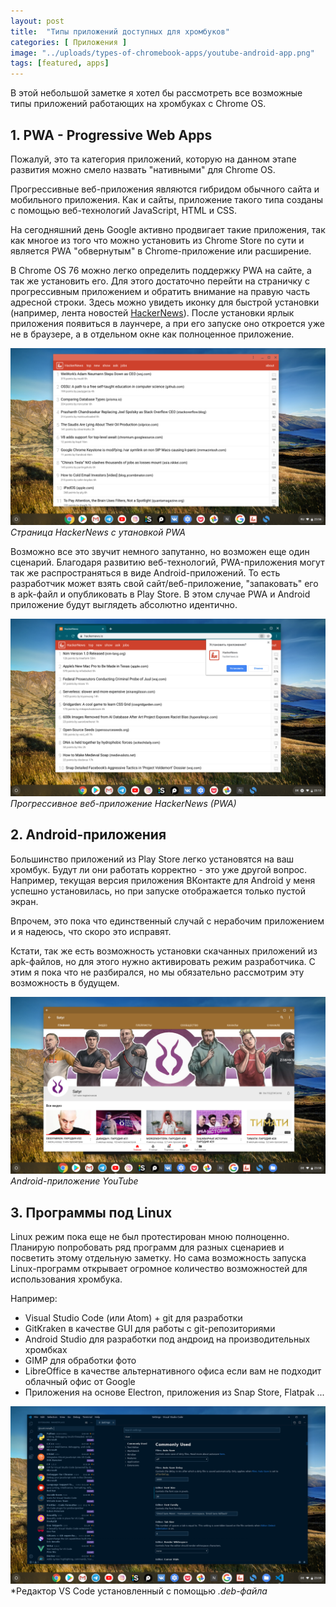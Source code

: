 ```yaml
---
layout: post
title:  "Типы приложений доступных для хромбуков"
categories: [ Приложения ]
image: "../uploads/types-of-chromebook-apps/youtube-android-app.png"
tags: [featured, apps]
---
```

В этой небольшой заметке я хотел бы рассмотреть все возможные типы приложений работающих на хромбуках с Chrome OS.

## 1. PWA - Progressive Web Apps
Пожалуй, это та категория приложений, которую на данном этапе развития можно смело назвать "нативными" для Chrome OS.

Прогрессивные веб-приложения являются гибридом обычного сайта и мобильного приложения. Как и сайты, приложение такого типа созданы с помощью веб-технологий JavaScript, HTML и CSS.

На сегодняшний день Google активно продвигает такие приложения, так как многое из того что можно установить из Chrome Store по сути и является PWA "обвернутым" в Chrome-приложение или расширение.

В Chrome OS 76 можно легко определить поддержку PWA на сайте, а так же установить его. Для этого достаточно перейти на страничку с прогрессивным приложением и обратить внимание на правую часть адресной строки. Здесь можно увидеть иконку для быстрой установки (например, лента новостей [HackerNews](https://hackernews.io/)). После установки ярлык приложения появиться в лаунчере, а при его запуске оно откроется уже не в браузере, а в отдельном окне как полноценное приложение.


![Страница HackerNews с утановкой PWA](../uploads/types-of-chromebook-apps/hackernews-pwa-app.png "Страница HackerNews с утановкой PWA")
*Страница HackerNews с утановкой PWA*

Возможно все это звучит немного запутанно, но возможен еще один сценарий. Благодаря развитию веб-технологий, PWA-приложения могут так же распространяться в виде Android-приложений. То есть разработчик может взять свой сайт/веб-приложение, "запаковать" его в apk-файл и опубликовать в Play Store. В этом случае PWA и Android приложение будут выглядеть абсолютно идентично.


![Прогрессивное веб-приложение HackerNews (PWA)](../uploads/types-of-chromebook-apps/install-pwa-app.png "Прогрессивное веб-приложение HackerNews (PWA)")
*Прогрессивное веб-приложение HackerNews (PWA)*

## 2. Android-приложения
Большинство приложений из Play Store легко установятся на ваш хромбук. Будут ли они работать корректно - это уже другой вопрос. Например, текущая версия приложения ВКонтакте для Android у меня успешно установилась, но при запуске отображается только пустой экран.

Впрочем, это пока что единственный случай с нерабочим приложением и я надеюсь, что скоро это исправят.

Кстати, так же есть возможность установки скачанных приложений из apk-файлов, но для этого нужно активировать режим разработчика. С этим я пока что не разбирался, но мы обязательно рассмотрим эту возможность в будущем.


![Android-приложение YouTube](../uploads/types-of-chromebook-apps/youtube-android-app.png "Android-приложение YouTube")
*Android-приложение YouTube*

## 3. Программы под Linux
Linux режим пока еще не был протестирован мною полноценно. Планирую попробовать ряд программ для разных сценариев и посветить этому отдельную заметку. Но сама возможность запуска Linux-программ открывает огромное количество возможностей для использования хромбука.

Например:

- Visual Studio Code (или Atom) + git для разработки
- GitKraken в качестве GUI для работы с git-репозиториями
- Android Studio для разработки под андроид на производительных хромбках
- GIMP для обработки фото
- LibreOffice в качестве альтернативного офиса если вам не подходит облачный офис от Google
- Приложения на основе Electron, приложения из Snap Store, Flatpak ...


![Редактор VS Code установленный с помощью .deb-файла](../uploads/types-of-chromebook-apps/vscode-chromeos-linux.png "Редактор VS Code установленный с помощью *.deb-файла")
*Редактор VS Code установленный с помощью *.deb-файла*
